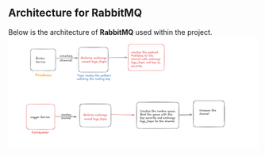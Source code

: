 ## Architecture for **RabbitMQ**

Below is the architecture of **RabbitMQ** used within the project.
![Architecture](./asset/rabbitmq.png)

